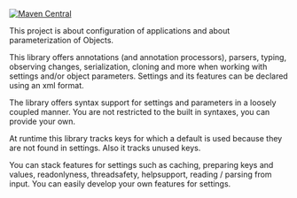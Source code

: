[![Maven Central](https://img.shields.io/maven-central/v/com.vectorprint/Config.svg)](https://maven-badges.herokuapp.com/maven-central/com.vectorprint/Config)

This project is about configuration of applications and about parameterization of Objects.

This library offers annotations (and annotation processors), parsers, typing, observing changes, serialization,
cloning and more when working with settings and/or object parameters. Settings and its features can be declared using an xml format.

The library offers syntax support for settings and parameters in a loosely coupled manner. You are not restricted to the built in syntaxes, you
can provide your own.

At runtime this library tracks keys for which a default is used because they are not found in settings. Also it tracks
unused keys.

You can stack features for settings such as caching, preparing keys and values, readonlyness, threadsafety, helpsupport, reading / parsing from input. You can easily develop
your own features for settings.
